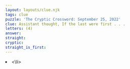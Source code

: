 ```yaml
---
layout: layouts/clue.njk
tags: clue
puzzle: 'The Cryptic Crossword: September 25, 2022'
clue: Assistant thought, If the last were first . . .
letters: (4)
answer:
straight:
cryptic:
straight_is_first:
---
```

<li><\li>